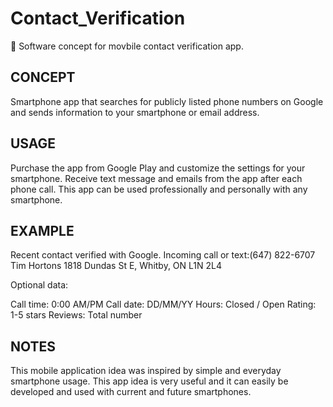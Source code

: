 # Contact_Verification

📱 Software concept for movbile contact verification app. 

## CONCEPT

Smartphone app that searches for publicly listed phone numbers on Google and sends information to your smartphone or email address.

## USAGE

Purchase the app from Google Play and customize the settings for your smartphone. Receive text message and emails from the app after each phone call. This app can be used professionally and personally with any smartphone.

## EXAMPLE

Recent contact verified with Google.
Incoming call or text:(647) 822-6707
Tim Hortons
1818 Dundas St E, Whitby, ON
L1N 2L4

Optional data:

Call time: 0:00 AM/PM
Call date: DD/MM/YY
Hours: Closed / Open
Rating: 1-5 stars
Reviews: Total number

## NOTES

This mobile application idea was inspired by simple and everyday smartphone usage. This app idea is very useful and it can easily be developed and used with current and future smartphones.
